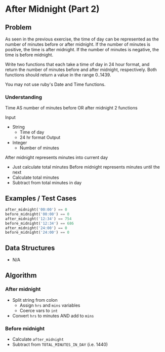 # After Midnight (Part 2)

## Problem

As seen in the previous exercise, the time of day can be represented as the number of minutes before or after midnight. If the number of minutes is positive, the time is after midnight. If the number of minutes is negative, the time is before midnight.

Write two functions that each take a time of day in 24 hour format, and return the number of minutes before and after midnight, respectively. Both functions should return a value in the range 0..1439.

You may not use ruby's Date and Time functions.

### Understanding

Time AS number of minutes before OR after midnight
2 functions

Input
- String
  - Time of day
  - 24 hr format
Output
- Integer
  - Number of minutes

After midnight represents minutes into current day
- Just calculate total minutes
Before midnight represents minutes until the next
- Calculate total minutes
- Subtract from total minutes in day

## Examples / Test Cases

```python
after_midnight('00:00') == 0
before_midnight('00:00') == 0
after_midnight('12:34') == 754
before_midnight('12:34') == 686
after_midnight('24:00') == 0
before_midnight('24:00') == 0
```

## Data Structures

- N/A

## Algorithm
### After midnight
- Split string from colon
  - Assign `hrs` and `mins` variables
  - Coerce vars to `int`
- Convert `hrs` to minutes AND add to `mins`
### Before midnight
- Calculate `after_midnight`
- Subtract from `TOTAL_MINUTES_IN_DAY` (i.e. 1440)
